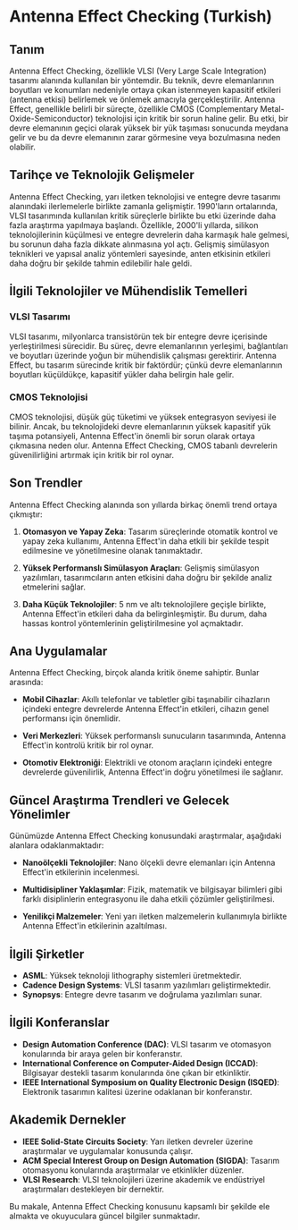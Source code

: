 # Antenna Effect Checking (Turkish)

## Tanım 

Antenna Effect Checking, özellikle VLSI (Very Large Scale Integration) tasarımı alanında kullanılan bir yöntemdir. Bu teknik, devre elemanlarının boyutları ve konumları nedeniyle ortaya çıkan istenmeyen kapasitif etkileri (antenna etkisi) belirlemek ve önlemek amacıyla gerçekleştirilir. Antenna Effect, genellikle belirli bir süreçte, özellikle CMOS (Complementary Metal-Oxide-Semiconductor) teknolojisi için kritik bir sorun haline gelir. Bu etki, bir devre elemanının geçici olarak yüksek bir yük taşıması sonucunda meydana gelir ve bu da devre elemanının zarar görmesine veya bozulmasına neden olabilir.

## Tarihçe ve Teknolojik Gelişmeler

Antenna Effect Checking, yarı iletken teknolojisi ve entegre devre tasarımı alanındaki ilerlemelerle birlikte zamanla gelişmiştir. 1990'ların ortalarında, VLSI tasarımında kullanılan kritik süreçlerle birlikte bu etki üzerinde daha fazla araştırma yapılmaya başlandı. Özellikle, 2000'li yıllarda, silikon teknolojilerinin küçülmesi ve entegre devrelerin daha karmaşık hale gelmesi, bu sorunun daha fazla dikkate alınmasına yol açtı. Gelişmiş simülasyon teknikleri ve yapısal analiz yöntemleri sayesinde, anten etkisinin etkileri daha doğru bir şekilde tahmin edilebilir hale geldi.

## İlgili Teknolojiler ve Mühendislik Temelleri

### VLSI Tasarımı

VLSI tasarımı, milyonlarca transistörün tek bir entegre devre içerisinde yerleştirilmesi sürecidir. Bu süreç, devre elemanlarının yerleşimi, bağlantıları ve boyutları üzerinde yoğun bir mühendislik çalışması gerektirir. Antenna Effect, bu tasarım sürecinde kritik bir faktördür; çünkü devre elemanlarının boyutları küçüldükçe, kapasitif yükler daha belirgin hale gelir.

### CMOS Teknolojisi

CMOS teknolojisi, düşük güç tüketimi ve yüksek entegrasyon seviyesi ile bilinir. Ancak, bu teknolojideki devre elemanlarının yüksek kapasitif yük taşıma potansiyeli, Antenna Effect'in önemli bir sorun olarak ortaya çıkmasına neden olur. Antenna Effect Checking, CMOS tabanlı devrelerin güvenilirliğini artırmak için kritik bir rol oynar.

## Son Trendler

Antenna Effect Checking alanında son yıllarda birkaç önemli trend ortaya çıkmıştır:

1. **Otomasyon ve Yapay Zeka**: Tasarım süreçlerinde otomatik kontrol ve yapay zeka kullanımı, Antenna Effect'in daha etkili bir şekilde tespit edilmesine ve yönetilmesine olanak tanımaktadır.
 
2. **Yüksek Performanslı Simülasyon Araçları**: Gelişmiş simülasyon yazılımları, tasarımcıların anten etkisini daha doğru bir şekilde analiz etmelerini sağlar.

3. **Daha Küçük Teknolojiler**: 5 nm ve altı teknolojilere geçişle birlikte, Antenna Effect'in etkileri daha da belirginleşmiştir. Bu durum, daha hassas kontrol yöntemlerinin geliştirilmesine yol açmaktadır.

## Ana Uygulamalar

Antenna Effect Checking, birçok alanda kritik öneme sahiptir. Bunlar arasında:

- **Mobil Cihazlar**: Akıllı telefonlar ve tabletler gibi taşınabilir cihazların içindeki entegre devrelerde Antenna Effect'in etkileri, cihazın genel performansı için önemlidir.
  
- **Veri Merkezleri**: Yüksek performanslı sunucuların tasarımında, Antenna Effect'in kontrolü kritik bir rol oynar.

- **Otomotiv Elektroniği**: Elektrikli ve otonom araçların içindeki entegre devrelerde güvenilirlik, Antenna Effect'in doğru yönetilmesi ile sağlanır.

## Güncel Araştırma Trendleri ve Gelecek Yönelimler

Günümüzde Antenna Effect Checking konusundaki araştırmalar, aşağıdaki alanlara odaklanmaktadır:

- **Nanoölçekli Teknolojiler**: Nano ölçekli devre elemanları için Antenna Effect'in etkilerinin incelenmesi.
  
- **Multidisipliner Yaklaşımlar**: Fizik, matematik ve bilgisayar bilimleri gibi farklı disiplinlerin entegrasyonu ile daha etkili çözümler geliştirilmesi.

- **Yenilikçi Malzemeler**: Yeni yarı iletken malzemelerin kullanımıyla birlikte Antenna Effect'in etkilerinin azaltılması.

## İlgili Şirketler

- **ASML**: Yüksek teknoloji lithography sistemleri üretmektedir.
- **Cadence Design Systems**: VLSI tasarım yazılımları geliştirmektedir.
- **Synopsys**: Entegre devre tasarım ve doğrulama yazılımları sunar.

## İlgili Konferanslar

- **Design Automation Conference (DAC)**: VLSI tasarım ve otomasyon konularında bir araya gelen bir konferanstır.
- **International Conference on Computer-Aided Design (ICCAD)**: Bilgisayar destekli tasarım konularında öne çıkan bir etkinliktir.
- **IEEE International Symposium on Quality Electronic Design (ISQED)**: Elektronik tasarımın kalitesi üzerine odaklanan bir konferanstır.

## Akademik Dernekler

- **IEEE Solid-State Circuits Society**: Yarı iletken devreler üzerine araştırmalar ve uygulamalar konusunda çalışır.
- **ACM Special Interest Group on Design Automation (SIGDA)**: Tasarım otomasyonu konularında araştırmalar ve etkinlikler düzenler.
- **VLSI Research**: VLSI teknolojileri üzerine akademik ve endüstriyel araştırmaları destekleyen bir dernektir.

Bu makale, Antenna Effect Checking konusunu kapsamlı bir şekilde ele almakta ve okuyuculara güncel bilgiler sunmaktadır.